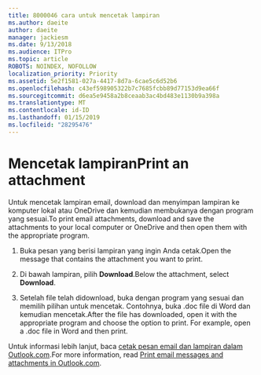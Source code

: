 ```yaml
---
title: 8000046 cara untuk mencetak lampiran
ms.author: daeite
author: daeite
manager: jackiesm
ms.date: 9/13/2018
ms.audience: ITPro
ms.topic: article
ROBOTS: NOINDEX, NOFOLLOW
localization_priority: Priority
ms.assetid: 5e2f1581-027a-4417-8d7a-6cae5c6d52b6
ms.openlocfilehash: c43ef598905322b7c7685fcbb89d77153d9ea66f
ms.sourcegitcommit: d6ea5e9458a2b8ceaab3ac4bd483e1130b9a398a
ms.translationtype: MT
ms.contentlocale: id-ID
ms.lasthandoff: 01/15/2019
ms.locfileid: "28295476"
---
```

# <a name="print-an-attachment"></a><span data-ttu-id="8063f-102">Mencetak lampiran</span><span class="sxs-lookup"><span data-stu-id="8063f-102">Print an attachment</span></span>

<span data-ttu-id="8063f-103">Untuk mencetak lampiran email, download dan menyimpan lampiran ke komputer lokal atau OneDrive dan kemudian membukanya dengan program yang sesuai.</span><span class="sxs-lookup"><span data-stu-id="8063f-103">To print email attachments, download and save the attachments to your local computer or OneDrive and then open them with the appropriate program.</span></span>
  
1. <span data-ttu-id="8063f-104">Buka pesan yang berisi lampiran yang ingin Anda cetak.</span><span class="sxs-lookup"><span data-stu-id="8063f-104">Open the message that contains the attachment you want to print.</span></span>
    
2. <span data-ttu-id="8063f-105">Di bawah lampiran, pilih **Download**.</span><span class="sxs-lookup"><span data-stu-id="8063f-105">Below the attachment, select **Download**.</span></span> 
    
3. <span data-ttu-id="8063f-p101">Setelah file telah didownload, buka dengan program yang sesuai dan memilih pilihan untuk mencetak. Contohnya, buka .doc file di Word dan kemudian mencetak.</span><span class="sxs-lookup"><span data-stu-id="8063f-p101">After the file has downloaded, open it with the appropriate program and choose the option to print. For example, open a .doc file in Word and then print.</span></span>
    
<span data-ttu-id="8063f-108">Untuk informasi lebih lanjut, baca [cetak pesan email dan lampiran dalam Outlook.com](https://go.microsoft.com/fwlink/?linkid=2021110&amp;clcid=0x409).</span><span class="sxs-lookup"><span data-stu-id="8063f-108">For more information, read [Print email messages and attachments in Outlook.com](https://go.microsoft.com/fwlink/?linkid=2021110&amp;clcid=0x409).</span></span>
  


